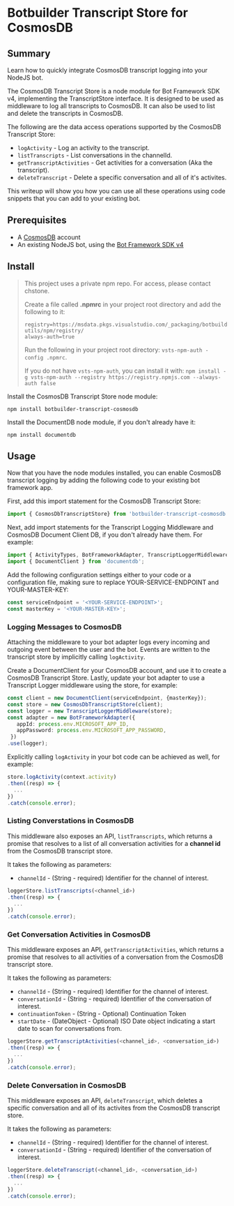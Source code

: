 # Botbuilder Transcript Store for CosmosDB

## Summary

Learn how to quickly integrate CosmosDB transcript logging into your NodeJS bot.

The CosmosDB Transcript Store is a node module for Bot Framework SDK v4, implementing the TranscriptStore interface. It is designed to be used as middleware to log all transcripts to CosmosDB. It can also be used to list and delete the transcripts in CosmosDB.

The following are the data access operations supported by the CosmosDB Transcript Store:
- `logActivity` - Log an activity to the transcript.
- `listTranscripts` - List conversations in the channelId.
- `getTranscriptActivities` - Get activities for a conversation (Aka the transcript).
- `deleteTranscript` - Delete a specific conversation and all of it's activites.

This writeup will show you how you can use all these operations using code snippets that you can add to your existing bot.

## Prerequisites

- A [CosmosDB](https://docs.microsoft.com/en-us/azure/cosmos-db/introduction) account
- An existing NodeJS bot, using the [Bot Framework SDK v4](https://dev.botframework.com/)

## Install

> This project uses a private npm repo. For access, please contact chstone.
>
> Create a file called **.npmrc** in your project root directory and add the following to it:
>
> ```
> registry=https://msdata.pkgs.visualstudio.com/_packaging/botbuilder-utils/npm/registry/
> always-auth=true
> ```
>
> Run the following in your project root directory: `vsts-npm-auth -config .npmrc`.
>
> If you do not have `vsts-npm-auth`, you can install it with: `npm install -g vsts-npm-auth --registry https://registry.npmjs.com --always-auth false`

Install the CosmosDB Transcript Store node module:

```
npm install botbuilder-transcript-cosmosdb
```

Install the DocumentDB node module, if you don't already have it:

```
npm install documentdb
```

## Usage

Now that you have the node modules installed, you can enable CosmosDB transcript logging by adding the following code to your existing bot framework app.

First, add this import statement for the CosmosDB Transcript Store:

```TypeScript
import { CosmosDbTranscriptStore} from 'botbuilder-transcript-cosmosdb';
```

Next, add import statements for the Transcript Logging Middleware and CosmosDB Document Client DB, if you don't already have them. For example:

```TypeScript
import { ActivityTypes, BotFrameworkAdapter, TranscriptLoggerMiddleware } from 'botbuilder';
import { DocumentClient } from 'documentdb';
```

Add the following configuration settings either to your code or a configuration file, making sure to replace YOUR-SERVICE-ENDPOINT and YOUR-MASTER-KEY:

```TypeScript
const serviceEndpoint = '<YOUR-SERVICE-ENDPOINT>';
const masterKey = '<YOUR-MASTER-KEY>';
```

### Logging Messages to CosmosDB

Attaching the middleware to your bot adapter logs every incoming and outgoing event between the user and the bot. Events are written to the transcript store by implicitly calling `logActivity`.  

Create a DocumentClient for your CosmosDB account, and use it to create a CosmosDB Transcript Store. Lastly, update your bot adapter to use a Transcript Logger middleware using the store, for example:

```TypeScript
const client = new DocumentClient(serviceEndpoint, {masterKey});
const store = new CosmosDbTranscriptStore(client);
const logger = new TranscriptLoggerMiddleware(store);
const adapter = new BotFrameworkAdapter({
   appId: process.env.MICROSOFT_APP_ID,
   appPassword: process.env.MICROSOFT_APP_PASSWORD,
 })
.use(logger);
```

Explicitly calling `logActivity` in your bot code can be achieved as well, for example:  

```TypeScript
store.logActivity(context.activity)
.then((resp) => {
  ...
})
.catch(console.error);
```  

### Listing Converstations in CosmosDB

This middleware also exposes an API, `listTranscripts`, which returns a promise that resolves to a list of all conversation activities for a **channel id** from the CosmosDB transcript store.

It takes the following as parameters:  
- `channelId` -  (String - required) Identifier for the channel of interest.

```TypeScript
loggerStore.listTranscripts(<channel_id>)
.then((resp) => {
  ...
})
.catch(console.error);
```

### Get Conversation Activities in CosmosDB

This middleware exposes an API, `getTranscriptActivities`, which returns a promise that resolves to all activities of a conversation from the CosmosDB transcript store.

It takes the following as parameters:
- `channelId` -  (String - required) Identifier for the channel of interest.  
- `conversationId` - (String - required) Identifier of the conversation of interest.  
- `continuationToken` - (String - Optional) Continuation Token  
- `startDate` - (DateObject - Optional) ISO Date object indicating a start date to scan for conversations from.  

```Typescript
loggerStore.getTranscriptActivities(<channel_id>, <conversation_id>)
.then((resp) => {
  ...
})
.catch(console.error);
```

### Delete Conversation in CosmosDB

This middleware exposes an API, `deleteTranscript`, which deletes a specific conversation and all of its activites from the CosmosDB transcript store.

It takes the following as parameters: 
- `channelId` -  (String - required) Identifier for the channel of interest.  
- `conversationId` - (String - required) Identifier of the conversation of interest. 

```TypeScript
loggerStore.deleteTranscript(<channel_id>, <conversation_id>)
.then((resp) => {
  ...
})
.catch(console.error); 
```